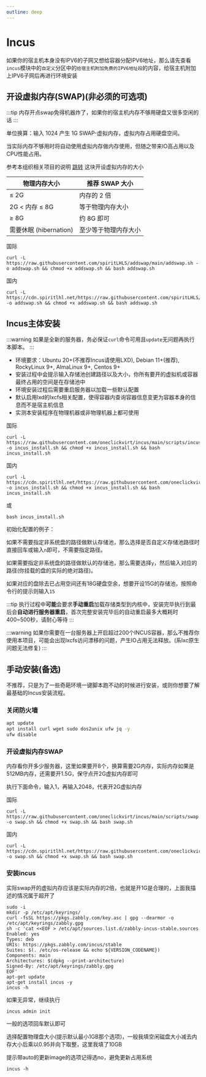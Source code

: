 ```yaml
---
outline: deep
---
```


# Incus

如果你的宿主机本身没有IPV6的子网又想给容器分配IPV6地址，那么请先查看```incus```模块中的```自定义```分区中的```给宿主机附加免费的IPV6地址段```的内容，给宿主机附加上IPV6子网后再进行环境安装

## 开设虚拟内存(SWAP)(非必须的可选项)

:::tip
内存开点swap免得机器炸了，如果你的宿主机内存不够用硬盘又很多空闲的话
:::

单位换算：输入 1024 产生 1G SWAP-虚拟内存，虚拟内存占用硬盘空间。

当实际内存不够用时将自动使用虚拟内存做内存使用，但随之带来IO高占用以及CPU性能占用。

参考本组织相关项目的说明 [跳转](https://github.com/oneclickvirt/ecs/blob/master/README_NEW_USER.md) 这块开设虚拟内存的大小

| 物理内存大小        | 推荐 SWAP 大小 |
| ------------------ | ---------- |
| ≤ 2G               | 内存的 2 倍    |
| 2G < 内存 ≤ 8G       | 等于物理内存大小   |
| ≥ 8G               | 约 8G 即可    |
| 需要休眠 (hibernation) | 至少等于物理内存大小 |

国际

```shell
curl -L https://raw.githubusercontent.com/spiritLHLS/addswap/main/addswap.sh -o addswap.sh && chmod +x addswap.sh && bash addswap.sh
```

国内

```shell
curl -L https://cdn.spiritlhl.net/https://raw.githubusercontent.com/spiritLHLS/addswap/main/addswap.sh -o addswap.sh && chmod +x addswap.sh && bash addswap.sh
```

## Incus主体安装

:::warning
如果是全新的服务器，务必保证```curl```命令可用且```update```无问题再执行本脚本。
:::

- 环境要求：Ubuntu 20+(不推荐Incus请使用LXD), Debian 11+(推荐), RockyLinux 9+, AlmaLinux 9+, Centos 9+
- 安装过程中会提示输入存储池创建路径以及大小，你所有要开的虚拟机或容器最终占用的空间是在存储池中
- 环境安装过程后需要重启服务器以加载一些默认配置
- 默认启用lxd的lxcfs相关配置，使得容器内查询容器信息变更为容器本身的信息而不是宿主机信息
- 实测本安装程序在物理机器或非物理机器上都可使用

国际

```shell
curl -L https://raw.githubusercontent.com/oneclickvirt/incus/main/scripts/incus_install.sh -o incus_install.sh && chmod +x incus_install.sh && bash incus_install.sh
```

国内

```shell
curl -L https://cdn.spiritlhl.net/https://raw.githubusercontent.com/oneclickvirt/incus/main/scripts/incus_install.sh -o incus_install.sh && chmod +x incus_install.sh && bash incus_install.sh
```

或

```shell
bash incus_install.sh
```

初始化配置的例子：

如果不需要指定非系统盘的路径做默认存储池，那么选择是否自定义存储池路径时直接回车或输入```n```即可，不需要指定路径。

如果需要指定非系统盘的路径做默认的存储池，那么需要选择```y```，然后输入对应的路径(你挂载的盘的实际的绝对路径)。

如果对应的盘除去已占用空间还有18G硬盘空余，想要开设15G的存储池，按照命令行的提示则输入```15```

:::tip
执行过程中**可能**会要求**手动重启**加载存储类型到内核中，安装完毕执行到最后会**自动进行服务器重启**，首次完整安装完毕后的自动重启最多大概耗时400~500秒，请耐心等待
:::

:::warning
如果你需要在一台服务器上开启超过200个INCUS容器，那么不推荐你使用本项目，可能会出现lxcfs访问漂移的问题，产生IO占用无法释放。(系lxc原生问题无法修复)
:::

## 手动安装(备选)

不推荐，只是为了一些奇葩环境一键脚本跑不动的时候进行安装，或则你想要了解最基础的Incus安装流程。

### 关闭防火墙

```bash
apt update
apt install curl wget sudo dos2unix ufw jq -y
ufw disable
```

### 开设虚拟内存SWAP

内存看你开多少服务器，这里如果要开8个，换算需要2G内存，实际内存如果是512MB内存，还需要开1.5G，保守点开2G虚拟内存即可

执行下面命令，输入1，再输入2048，代表开2G虚拟内存

国际

```shell
curl -L https://raw.githubusercontent.com/oneclickvirt/incus/main/scripts/swap.sh -o swap.sh && chmod +x swap.sh && bash swap.sh
```

国内

```shell
curl -L https://cdn.spiritlhl.net/https://raw.githubusercontent.com/oneclickvirt/incus/main/scripts/swap.sh -o swap.sh && chmod +x swap.sh && bash swap.sh
```

### 安装incus

实际swap开的虚拟内存应该是实际内存的2倍，也就是开1G是合理的，上面我描述的情况属于超开了

```
sudo -i
mkdir -p /etc/apt/keyrings/
curl -fsSL https://pkgs.zabbly.com/key.asc | gpg --dearmor -o /etc/apt/keyrings/zabbly.gpg
sh -c 'cat <<EOF > /etc/apt/sources.list.d/zabbly-incus-stable.sources
Enabled: yes
Types: deb
URIs: https://pkgs.zabbly.com/incus/stable
Suites: $(. /etc/os-release && echo ${VERSION_CODENAME})
Components: main
Architectures: $(dpkg --print-architecture)
Signed-By: /etc/apt/keyrings/zabbly.gpg
EOF'
apt-get update
apt-get install incus -y
incus -h
```

如果无异常，继续执行

```
incus admin init
```

一般的选项回车默认即可

选择配置物理盘大小(提示默认最小1GB那个选项)，一般我填空闲磁盘大小减去内存大小后乘以0.95并向下取整，这里我填了10GB

提示带auto的更新image的选项记得选no，避免更新占用系统

```
incus -h
```


